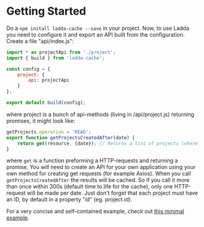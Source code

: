 # Getting Started

Do a `npm install ladda-cache --save` in your project. Now, to use Ladda you need to configure it and export an API built from the configuration. Create a file "api/index.js":

```javascript
import * as projectApi from './project';
import { build } from 'ladda-cache';

const config = {
    project: {
        api: projectApi
    }
};

export default build(config);
```

where project is a bunch of api-methods (living in /api/project.js) returning promises, it might look like:

```javascript
getProjects.operation = 'READ';
export function getProjectsCreatedAfter(date) {
    return get(resource, {date}); // Returns a list of projects (where each project has an ID)
}
```

where `get` is a function preforming a HTTP-requests and returning a promise. You will need to create an API for your own application using your own method for creating get requests (for example Axios). When you call `getProjectsCreatedAfter` the results will be cached. So if you call it more than once within 300s (default time to life for the cache), only one HTTP-request will be made per date. Just don't forget that each project must have an ID, by default in a property "id" (eg. project.id).

For a very concise and self-contained example, check out [this minimal example](https://github.com/petercrona/ladda-example-mini-project/blob/master/script.js).
